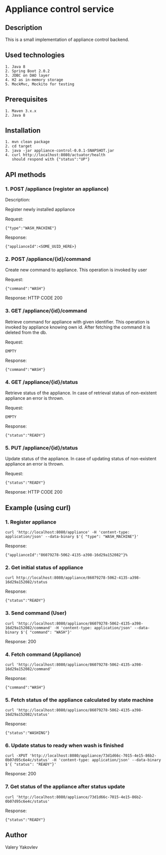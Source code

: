 # Appliance control service

## Description

This is a small implementation of appliance control backend.

## Used technologies

```
1. Java 8
2. Spring Boot 2.0.2
3. JDBC on DAO layer
4. H2 as in-memory storage
5. MockMvc, Mockito for testing

```

## Prerequisites

```
1. Maven 3.x.x
2. Java 8

```

## Installation

```
1. mvn clean package
2. cd target
3. java -jar appliance-control-0.0.1-SNAPSHOT.jar
4. curl http://localhost:8080/actuator/health
   should respond with {"status":"UP"}
```

## API methods

### 1. POST /appliance (register an appliance)

Description:

Register newly installed appliance

Request:
```
{"type":"WASH_MACHINE"}
```

Response:
```
{"applianceId":<SOME_UUID_HERE>}
```

### 2. POST /appliance/{id}/command

Create new command to appliance. This operation is invoked by user

Request:
```
{"command":"WASH"}
```

Response:
HTTP CODE 200

### 3. GET /appliance/{id}/command

Retrieve command for appliance with given identifier.
This operation is invoked by appliance knowing own id.
After fetching the command it is deleted from the db.

Request:
```
EMPTY
```

Response:
```
{"command":"WASH"}
```

### 4. GET /appliance/{id}/status

Retrieve status of the appliance.
In case of retrieval status of non-existent appliance
an error is thrown.

Request:
```
EMPTY
```

Response:
```
{"status":"READY"}
```

### 5. PUT /appliance/{id}/status

Update status of the appliance.
In case of updating status of non-existent appliance
an error is thrown.

Request:
```
{"status":"READY"}
```

Response:
HTTP CODE 200

## Example (using curl)


### 1. Register appliance

```
curl 'http://localhost:8080/appliance' -H 'content-type: application/json' --data-binary $'{ "type": "WASH_MACHINE"}' 
```

Response: 
```
{"applianceId":"86079278-5062-4135-a398-16d29a152082"}% 
```

### 2. Get initial status of appliance

```
curl http://localhost:8080/appliance/86079278-5062-4135-a398-16d29a152082/status 
```

Response:
```
{"status":"READY"}
```

### 3. Send command (User)

```
curl 'http://localhost:8080/appliance/86079278-5062-4135-a398-16d29a152082/command' -H 'content-type: application/json' --data-binary $'{ "command": "WASH"}'
```

Response: 200 


### 4. Fetch command (Appliance)

```
curl 'http://localhost:8080/appliance/86079278-5062-4135-a398-16d29a152082/command' 
```

Response:
```
{"command":"WASH"}
```

### 5. Fetch status of the appliance calculated by state machine

```
curl 'http://localhost:8080/appliance/86079278-5062-4135-a398-16d29a152082/status'  
```

Response:
```
{"status":"WASHING"}
```

### 6. Update status to ready when wash is finished

```
curl -XPUT 'http://localhost:8080/appliance/73d1d66c-7015-4e15-86b2-0b07d95c6e4c/status' -H 'content-type: application/json' --data-binary $'{ "status": "READY"}' 
```

Response: 200

### 7. Get status of the appliance after status update

```
curl 'http://localhost:8080/appliance/73d1d66c-7015-4e15-86b2-0b07d95c6e4c/status'                                                                           
```

Response:
```
{"status":"READY"} 

```

## Author

Valery Yakovlev

